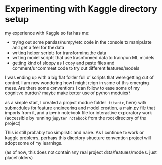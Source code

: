 # Experimenting with Kaggle directory setup

my experience with Kaggle so far has me: 
- trying out some pandas/numpy/etc code in the console to manipulate and get a feel for the data
- writing helper scripts for transforming the data
- writing model scripts that use trasnformed data to train/run ML models
- getting kind of sloppy as I copy and paste files and comment/uncomment code to try out different features/models

I was ending up with a big flat folder full of scripts that were getting out of control. I am now wondering how I might reign in some of this emerging mess. Are there some conventions I can follow to ease some of my cognitive burden? maybe make better use of python modules?

as a simple start, I created a project module folder (`titanic`, here) with submodules for feature engineering and model creation, a main.py file that imports from it, and a ipynb notebook file for interactive exploratory work (accessible by running `jupyter notebook` from the root directory of the project)

This is still probably too simplistic and naive. As I continue to work on kaggle problems, perhaps this directory structure convention project will adopt some of my learnings.

(as of now, this does not contain any real project data/features/models. just placeholders)